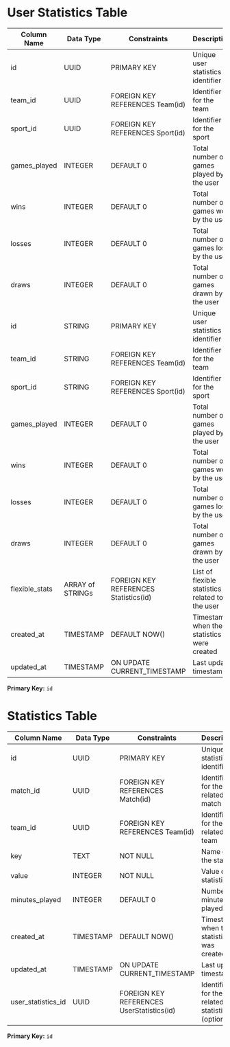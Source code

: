 # User Statistics Table

| Column Name    | Data Type      | Constraints                           | Description                                     |
| -------------- | -------------- | ------------------------------------- | ----------------------------------------------- |
| id             | UUID           | PRIMARY KEY                           | Unique user statistics identifier               |
| team_id        | UUID           | FOREIGN KEY REFERENCES Team(id)       | Identifier for the team                         |
| sport_id       | UUID           | FOREIGN KEY REFERENCES Sport(id)      | Identifier for the sport                        |
| games_played   | INTEGER        | DEFAULT 0                             | Total number of games played by the user        |
| wins           | INTEGER        | DEFAULT 0                             | Total number of games won by the user           |
| losses         | INTEGER        | DEFAULT 0                             | Total number of games lost by the user          |
| draws          | INTEGER        | DEFAULT 0                             | Total number of games drawn by the user         |
| id             | STRING         | PRIMARY KEY                           | Unique user statistics identifier               |
| team_id        | STRING         | FOREIGN KEY REFERENCES Team(id)       | Identifier for the team                         |
| sport_id       | STRING         | FOREIGN KEY REFERENCES Sport(id)      | Identifier for the sport                        |
| games_played   | INTEGER        | DEFAULT 0                             | Total number of games played by the user        |
| wins           | INTEGER        | DEFAULT 0                             | Total number of games won by the user           |
| losses         | INTEGER        | DEFAULT 0                             | Total number of games lost by the user          |
| draws          | INTEGER        | DEFAULT 0                             | Total number of games drawn by the user         |
| flexible_stats | ARRAY of STRINGs | FOREIGN KEY REFERENCES Statistics(id) | List of flexible statistics related to the user |
| created_at     | TIMESTAMP      | DEFAULT NOW()                         | Timestamp when the statistics were created      |
| updated_at     | TIMESTAMP      | ON UPDATE CURRENT_TIMESTAMP           | Last update timestamp                           |

**Primary Key:** `id`

# Statistics Table

| Column Name        | Data Type | Constraints                               | Description                                           |
| ------------------ | --------- | ----------------------------------------- | ----------------------------------------------------- |
| id                 | UUID      | PRIMARY KEY                               | Unique statistics identifier                          |
| match_id           | UUID      | FOREIGN KEY REFERENCES Match(id)          | Identifier for the related match                      |
| team_id            | UUID      | FOREIGN KEY REFERENCES Team(id)           | Identifier for the related team                       |
| key                | TEXT      | NOT NULL                                  | Name of the statistic                                 |
| value              | INTEGER   | NOT NULL                                  | Value of the statistic                                |
| minutes_played     | INTEGER   | DEFAULT 0                                 | Number of minutes played                              |
| created_at         | TIMESTAMP | DEFAULT NOW()                             | Timestamp when the statistic was created              |
| updated_at         | TIMESTAMP | ON UPDATE CURRENT_TIMESTAMP               | Last update timestamp                                 |
| user_statistics_id | UUID      | FOREIGN KEY REFERENCES UserStatistics(id) | Identifier for the related user statistics (optional) |

**Primary Key:** `id`
